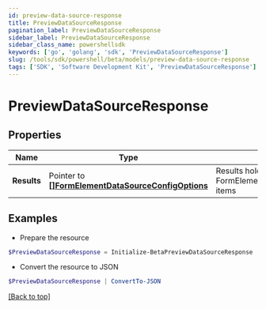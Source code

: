 ```yaml
---
id: preview-data-source-response
title: PreviewDataSourceResponse
pagination_label: PreviewDataSourceResponse
sidebar_label: PreviewDataSourceResponse
sidebar_class_name: powershellsdk
keywords: ['go', 'golang', 'sdk', 'PreviewDataSourceResponse'] 
slug: /tools/sdk/powershell/beta/models/preview-data-source-response
tags: ['SDK', 'Software Development Kit', 'PreviewDataSourceResponse']
---
```



# PreviewDataSourceResponse

## Properties

Name | Type | Description | Notes
------------ | ------------- | ------------- | -------------
**Results** |  Pointer to [**[]FormElementDataSourceConfigOptions**](form-element-data-source-config-options) | Results holds a list of FormElementDataSourceConfigOptions items | [optional] 

## Examples

- Prepare the resource
```powershell
$PreviewDataSourceResponse = Initialize-BetaPreviewDataSourceResponse  -Results {"results":[{"label":"Alfred 255e71dfc6e","subLabel":"Alfred.255e71dfc6e@testmail.identitysoon.com","value":"2c918084821847c5018227ced2e16676"},{"label":"Alize eba9d4cd27da","subLabel":"Alize.eba9d4cd27da@testmail.identitysoon.com","value":"2c918084821847c5018227ced2f1667c"},{"label":"Antonina 01f69c3ea","subLabel":"Antonina.01f69c3ea@testmail.identitysoon.com","value":"2c918084821847c5018227ced2f9667e"},{"label":"Ardella 21e78ce155","subLabel":"Ardella.21e78ce155@testmail.identitysoon.com","value":"2c918084821847c5018227ced2e6667a"},{"label":"Arnaldo d8582b6e17","subLabel":"Arnaldo.d8582b6e17@testmail.identitysoon.com","value":"2c918084821847c5018227ced3426686"},{"label":"Aurelia admin24828","subLabel":"Aurelia.admin24828@testmail.identitysoon.com","value":"2c918084821847c5018227ced2e16674"},{"label":"Barbara 72ca418fdd","subLabel":"Barbara.72ca418fdd@testmail.identitysoon.com","value":"2c918084821847c5018227ced2fb6680"},{"label":"Barbara ee1a2436ee","subLabel":"Barbara.ee1a2436ee@testmail.identitysoon.com","value":"2c918084821847c5018227ced2e56678"},{"label":"Baylee 652d72432f3","subLabel":"Baylee.652d72432f3@testmail.identitysoon.com","value":"2c91808582184782018227ced28b6aee"},{"label":"Brock e76b56ae4d49","subLabel":"Brock.e76b56ae4d49@testmail.identitysoon.com","value":"2c91808582184782018227ced28b6aef"}]}
```

- Convert the resource to JSON
```powershell
$PreviewDataSourceResponse | ConvertTo-JSON
```


[[Back to top]](#) 

